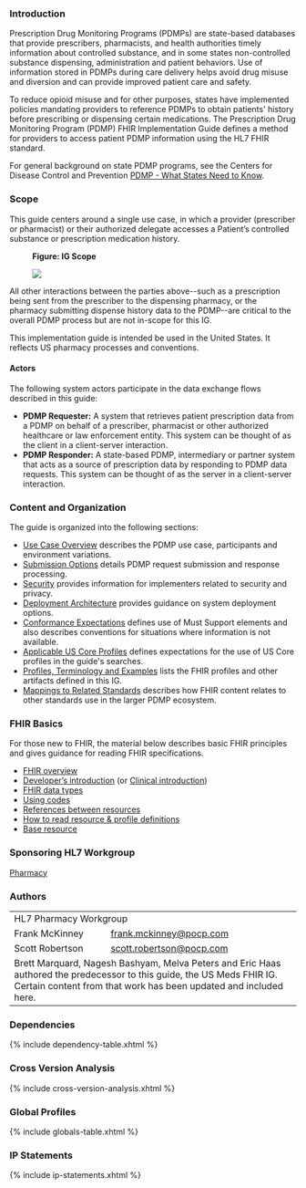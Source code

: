 ### Introduction

Prescription Drug Monitoring Programs (PDMPs) are state-based databases that provide prescribers, pharmacists, and health authorities timely information about controlled substance, and in some states non-controlled substance dispensing, administration and patient behaviors. Use of information stored in PDMPs during care delivery helps avoid drug misuse and diversion and can provide improved patient care and safety.

To reduce opioid misuse and for other purposes, states have implemented policies mandating providers to reference PDMPs to obtain patients' history before prescribing or dispensing certain medications. The Prescription Drug Monitoring Program (PDMP) FHIR Implementation Guide defines a method for providers to access patient PDMP information using the HL7 FHIR standard. 

For general background on state PDMP programs, see the Centers for Disease Control and Prevention [PDMP - What States Need to Know](https://www.cdc.gov/drugoverdose/pdmp/index.html).

### Scope

This guide centers around a single use case, in which a provider (prescriber or pharmacist) or their authorized delegate accesses a Patient’s controlled substance or prescription medication history.

<div>
<figure class="figure">
<figcaption class="figure-caption"><strong>Figure: IG Scope</strong></figcaption>
  <p>
  <img src="pdmp-overview-scope.png" style="float:none">  
  </p>
</figure>
</div>

All other interactions between the parties above--such as a prescription being sent from the prescriber to the dispensing pharmacy, or the pharmacy submitting dispense history data to the PDMP--are critical to the overall PDMP process but are not in-scope for this IG. 

This implementation guide is intended be used in the United States. It reflects US pharmacy processes and conventions. 

#### Actors
The following system actors participate in the data exchange flows described in this guide:

- **PDMP Requester:** A system that retrieves patient prescription data from a PDMP on behalf of a prescriber, pharmacist or other authorized healthcare or law enforcement entity. This system can be thought of as the client in a client-server interaction.
- **PDMP Responder:** A state-based PDMP, intermediary or partner system that acts as a source of prescription data by responding to PDMP data requests. This system can be thought of as the server in a client-server interaction.


### Content and Organization

The guide is organized into the following sections:

- [Use Case Overview](use-case.html) describes the PDMP use case, participants and environment variations.
- [Submission Options](submission-options.html) details PDMP request submission and response processing.
- [Security](security.html) provides information for implementers related to security and privacy.
- [Deployment Architecture](deployment.html) provides guidance on system deployment options.
- [Conformance Expectations](conformance.html) defines use of Must Support elements and also describes conventions for situations where information is not available.
- [Applicable US Core Profiles](us-core-profiles.html) defines expectations for the use of US Core profiles in the guide's searches.
- [Profiles, Terminology and Examples](artifacts.html) lists the FHIR profiles and other artifacts defined in this IG.
- [Mappings to Related Standards](mappings.html) describes how FHIR content relates to other standards use in the larger PDMP ecosystem.

### FHIR Basics 

For those new to FHIR, the material below describes basic FHIR principles and gives guidance for reading FHIR specifications.

- [FHIR overview](http://hl7.org/fhir/R4/overview.html)
- [Developer’s introduction](http://hl7.org/fhir/R4/overview-dev.html) (or [Clinical introduction](http://hl7.org/fhir/R4/overview-clinical.html))
- [FHIR data types](http://hl7.org/fhir/R4/datatypes.html)
- [Using codes](http://hl7.org/fhir/R4/terminologies.html)
- [References between resources](http://hl7.org/fhir/R4/references.html)
- [How to read resource & profile definitions](http://hl7.org/fhir/R4/formats.html)
- [Base resource](http://hl7.org/fhir/R4/resource.html)

### Sponsoring HL7 Workgroup  
[Pharmacy](http://www.hl7.org/Special/committees/medication/index.cfm)

### Authors

<table class="grid">
    <tbody>
	  <tr>
		<td colspan="2">HL7 Pharmacy Workgroup</td>
  	  </tr>
	  <tr>
		<td>Frank McKinney</td>
		<td><a href="mailto:frank.mckinney@pocp.com">frank.mckinney@pocp.com</a></td>
	  </tr>
	  <tr>
		<td>Scott Robertson</td>
		<td><a href="mailto:scott.robertson@pocp.com">scott.robertson@pocp.com</a></td>
	  </tr>
	  <tr>
		<td colspan="2">Brett Marquard, Nagesh Bashyam, Melva Peters and Eric Haas authored the predecessor to this guide, the US Meds FHIR IG. Certain content from that work has been updated and included here.</td>
	  </tr>
	</tbody>
  </table>


### Dependencies
{% include dependency-table.xhtml %}

### Cross Version Analysis
{% include cross-version-analysis.xhtml %}

### Global Profiles
{% include globals-table.xhtml %}

### IP Statements
{% include ip-statements.xhtml %}
